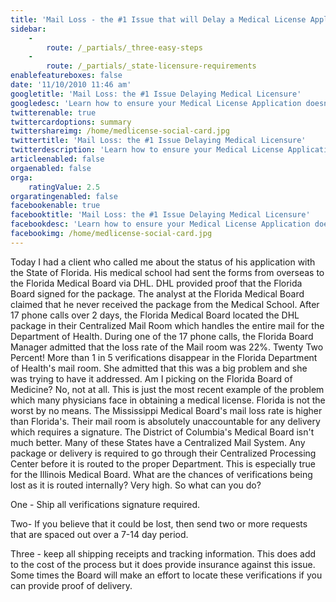 ```yaml
---
title: 'Mail Loss - the #1 Issue that will Delay a Medical License Application'
sidebar:
    -
        route: /_partials/_three-easy-steps
    -
        route: /_partials/_state-licensure-requirements
enablefeatureboxes: false
date: '11/10/2010 11:46 am'
googletitle: 'Mail Loss: the #1 Issue Delaying Medical Licensure'
googledesc: 'Learn how to ensure your Medical License Application doesn''t get lost in the mail. This step-by-step guide with help you get some peace of mind during this process.'
twitterenable: true
twittercardoptions: summary
twittershareimg: /home/medlicense-social-card.jpg
twittertitle: 'Mail Loss: the #1 Issue Delaying Medical Licensure'
twitterdescription: 'Learn how to ensure your Medical License Application doesn''t get lost in the mail. This step-by-step guide with help you get some peace of mind during this process.'
articleenabled: false
orgaenabled: false
orga:
    ratingValue: 2.5
orgaratingenabled: false
facebookenable: true
facebooktitle: 'Mail Loss: the #1 Issue Delaying Medical Licensure'
facebookdesc: 'Learn how to ensure your Medical License Application doesn''t get lost in the mail. This step-by-step guide with help you get some peace of mind during this process.'
facebookimg: /home/medlicense-social-card.jpg
---
```


<p>Today I had a client who called me about the status of his application with the State of Florida. His medical school had sent the forms from overseas to the Florida Medical Board via DHL. DHL provided proof that the Florida Board signed for the package. The analyst at the Florida Medical Board claimed that he never received the package from the Medical School. After 17 phone calls over 2 days, the Florida Medical Board located the DHL package in their Centralized Mail Room which handles the entire mail for the Department of Health. During one of the 17 phone calls, the Florida Board Manager admitted that the loss rate of the Mail room was 22%. Twenty Two Percent! More than 1 in 5 verifications disappear in the Florida Department of Health's mail room. She admitted that this was a big problem and she was trying to have it addressed. Am I picking on the Florida Board of Medicine? No, not at all. This is just the most recent example of the problem which many physicians face in obtaining a medical license. Florida is not the worst by no means. The Mississippi Medical Board's mail loss rate is higher than Florida's. Their mail room is absolutely unaccountable for any delivery which requires a signature. The District of Columbia's Medical Board isn't much better. Many of these States have a Centralized Mail System. Any package or delivery is required to go through their Centralized Processing Center before it is routed to the proper Department. This is especially true for the Illinois Medical Board. What are the chances of verifications being lost as it is routed internally? Very high. So what can you do?</p>
<p>One - Ship all verifications signature required.</p>
<p>Two- If you believe that it could be lost, then send two or more requests that are spaced out over a 7-14 day period.</p>
<p>Three - keep all shipping receipts and tracking information. This does add to the cost of the process but it does provide insurance against this issue. Some times the Board will make an effort to locate these verifications if you can provide proof of delivery.</p>